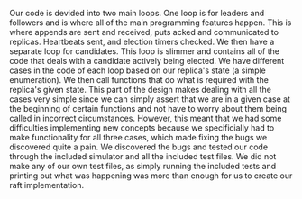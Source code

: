Our code is devided into two main loops. One loop is for leaders and followers and is where all of the main programming features happen. This is where appends are sent and received, puts acked and communicated to replicas. Heartbeats sent, and election timers checked. We then have a separate loop for candidates. This loop is slimmer and contains all of the code that deals with a candidate actively being elected. We have different cases in the code of each loop based on our replica's state (a simple enumeration). We then call functions that do what is required with the replica's given state. This part of the design makes dealing with all the cases very simple since we can simply assert that we are in a given case at the beginning of certain functions and not have to worry about them being called in incorrect circumstances. However, this meant that we had some difficulties implementing new concepts because we specificially had to make functionality for all three cases, which made fixing the bugs we discovered quite a pain. We discovered the bugs and tested our code through the included simulator and all the included test files. We did not make any of our own test files, as simply running the included tests and printing out what was happening was more than enough for us to create our raft implementation.
